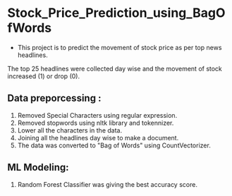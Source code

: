 # Stock_Price_Prediction_using_BagOfWords
* This project is to predict the movement of stock price as per top news headlines.

The top 25 headlines were collected day wise and the movement of stock increased (1) or drop (0).

## Data preporcessing :
1. Removed Special Characters using regular expression.
2. Removed stopwords using nltk library and tokennizer.
3. Lower all the characters in the data.
4. Joining all the headlines day wise to make a document.
5. The data was converted to "Bag of Words" using CountVectorizer.

## ML Modeling:
1. Random Forest Classifier was giving the best accuracy score.

